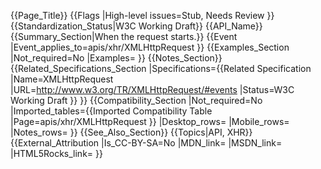 {{Page_Title}}
{{Flags
|High-level issues=Stub, Needs Review
}}
{{Standardization_Status|W3C Working Draft}}
{{API_Name}}
{{Summary_Section|When the request starts.}}
{{Event
|Event_applies_to=apis/xhr/XMLHttpRequest
}}
{{Examples_Section
|Not_required=No
|Examples=
}}
{{Notes_Section}}
{{Related_Specifications_Section
|Specifications={{Related Specification
|Name=XMLHttpRequest
|URL=http://www.w3.org/TR/XMLHttpRequest/#events
|Status=W3C Working Draft
}}
}}
{{Compatibility_Section
|Not_required=No
|Imported_tables={{Imported Compatibility Table
|Page=apis/xhr/XMLHttpRequest
}}
|Desktop_rows=
|Mobile_rows=
|Notes_rows=
}}
{{See_Also_Section}}
{{Topics|API, XHR}}
{{External_Attribution
|Is_CC-BY-SA=No
|MDN_link=
|MSDN_link=
|HTML5Rocks_link=
}}